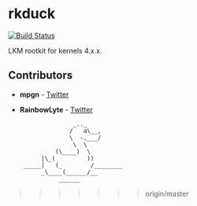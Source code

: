 # rkduck

[![Build Status](https://travis-ci.org/QuokkaLight/rkduck.svg?branch=master)](https://travis-ci.org/QuokkaLight/rkduck)

LKM rootkit for kernels 4.x.x. 

## Contributors

 * **mpgn** - [Twitter](http://twitter.com/mpgn_x64)
 * **RainbowLyte** - [Twitter](http://twitter.com/Rainbowlyte)

                      _.._
                     /   a\__,
                     \  -.___/
                      \  \
                 (\____)  \
             |\_(         ))
        _____|   (_        /________
             _\____(______/__
                  ______
                  
>>>>>>> origin/master

